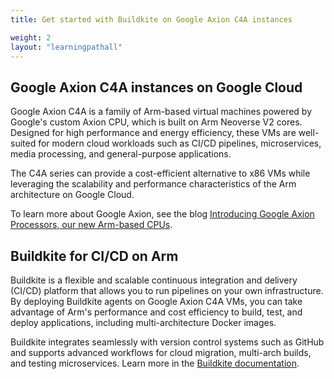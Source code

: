 ```yaml
---
title: Get started with Buildkite on Google Axion C4A instances

weight: 2
layout: "learningpathall"
---
```


## Google Axion C4A instances on Google Cloud

Google Axion C4A is a family of Arm-based virtual machines powered by Google's custom Axion CPU, which is built on Arm Neoverse V2 cores. Designed for high performance and energy efficiency, these VMs are well-suited for modern cloud workloads such as CI/CD pipelines, microservices, media processing, and general-purpose applications.

The C4A series can provide a cost-efficient alternative to x86 VMs while leveraging the scalability and performance characteristics of the Arm architecture on Google Cloud.

To learn more about Google Axion, see the blog [Introducing Google Axion Processors, our new Arm-based CPUs](https://cloud.google.com/blog/products/compute/introducing-googles-new-arm-based-cpu).

## Buildkite for CI/CD on Arm

Buildkite is a flexible and scalable continuous integration and delivery (CI/CD) platform that allows you to run pipelines on your own infrastructure. By deploying Buildkite agents on Google Axion C4A VMs, you can take advantage of Arm's performance and cost efficiency to build, test, and deploy applications, including multi-architecture Docker images.

Buildkite integrates seamlessly with version control systems such as GitHub and supports advanced workflows for cloud migration, multi-arch builds, and testing microservices. Learn more in the [Buildkite documentation](https://buildkite.com/docs).
